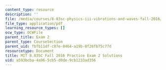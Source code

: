 ```yaml
---
content_type: resource
description: ''
file: /media/courses/8-03sc-physics-iii-vibrations-and-waves-fall-2016/a593bcba4a965cb5d0de9cb1233ad356_MIT8_03SCF16_PracticeExam2_Solutions.pdf
file_type: application/pdf
learning_resource_types: []
ocw_type: OCWFile
parent_title: Exam 2
parent_type: CourseSection
parent_uid: fbfb11df-c87e-8464-a19b-8f26fb75c77d
resourcetype: Document
title: MIT 8.03SC Fall 2016 Practice Exam 2 Solutions
uid: a593bcba-4a96-5cb5-d0de-9cb1233ad356
---
```

